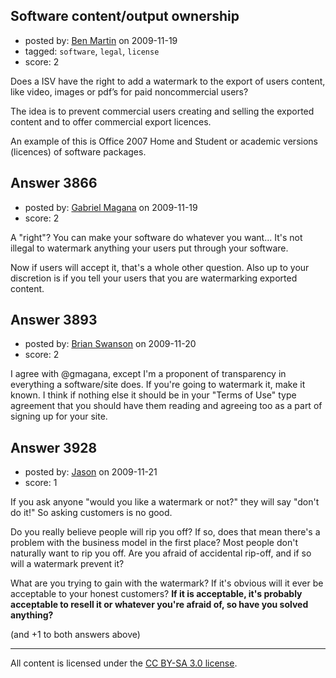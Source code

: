 ## Software content/output ownership

- posted by: [Ben Martin](https://stackexchange.com/users/-1/932-ben-martin) on 2009-11-19
- tagged: `software`, `legal`, `license`
- score: 2

Does a ISV have the right to add a watermark to the export of users content, like video, images or pdf’s for paid noncommercial users?  

The idea is to prevent commercial users creating and selling the exported content and to offer commercial export licences.  

An example of this is Office 2007 Home and Student or academic versions (licences) of software packages. 



## Answer 3866

- posted by: [Gabriel Magana](https://stackexchange.com/users/-1/1158-gabriel-magana) on 2009-11-19
- score: 2

A "right"?  You can make your software do whatever you want...  It's not illegal to watermark anything your users put through your software.

Now if users will accept it, that's a whole other question. Also up to your discretion is if you tell your users that you are watermarking exported content.


## Answer 3893

- posted by: [Brian Swanson](https://stackexchange.com/users/-1/1150-brian-swanson) on 2009-11-20
- score: 2

I agree with @gmagana, except I'm a proponent of transparency in everything a software/site does.  If you're going to watermark it, make it known.  I think if nothing else it should be in your "Terms of Use" type agreement that you should have them reading and agreeing too as a part of signing up for your site.


## Answer 3928

- posted by: [Jason](https://stackexchange.com/users/-1/2-jason) on 2009-11-21
- score: 1

If you ask anyone "would you like a watermark or not?" they will say "don't do it!"  So asking customers is no good.

Do you really believe people will rip you off?  If so, does that mean there's a problem with the business model in the first place?  Most people don't naturally want to rip you off.  Are you afraid of accidental rip-off, and if so will a watermark prevent it?

What are you trying to gain with the watermark?  If it's obvious will it ever be acceptable to your honest customers?  **If it is acceptable, it's probably acceptable to resell it or whatever you're afraid of, so have you solved anything?**

(and +1 to both answers above)



---

All content is licensed under the [CC BY-SA 3.0 license](https://creativecommons.org/licenses/by-sa/3.0/).
